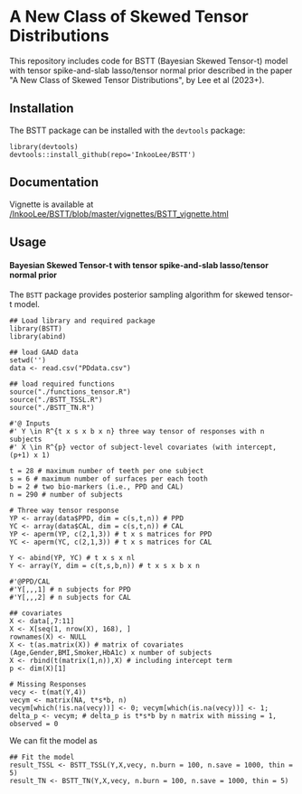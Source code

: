 # A New Class of Skewed Tensor Distributions

This repository includes code for BSTT (Bayesian Skewed Tensor-t) model with tensor spike-and-slab lasso/tensor normal prior described in the paper "A New Class of Skewed Tensor Distributions", by Lee et al (2023+).

## Installation

The BSTT package can be installed with the `devtools` package:
  
  ```{r, eval = FALSE}
library(devtools) 
devtools::install_github(repo='InkooLee/BSTT')
```
## Documentation

Vignette is available at [/InkooLee/BSTT/blob/master/vignettes/BSTT_vignette.html](http://htmlpreview.github.io/?https://github.com/InkooLee/BSTT/blob/master/vignettes/BSTT_vignette.html)

## Usage

#### Bayesian Skewed Tensor-t with tensor spike-and-slab lasso/tensor normal prior

The `BSTT` package provides posterior sampling algorithm for skewed tensor-t model. 

  
  ```{r, eval = FALSE}
## Load library and required package
library(BSTT)
library(abind)

## load GAAD data
setwd('')
data <- read.csv("PDdata.csv")

## load required functions
source("./functions_tensor.R")
source("./BSTT_TSSL.R")
source("./BSTT_TN.R")

#'@ Inputs
#' Y \in R^{t x s x b x n} three way tensor of responses with n subjects
#' X \in R^{p} vector of subject-level covariates (with intercept, (p+1) x 1)

t = 28 # maximum number of teeth per one subject
s = 6 # maximum number of surfaces per each tooth
b = 2 # two bio-markers (i.e., PPD and CAL)
n = 290 # number of subjects

# Three way tensor response
YP <- array(data$PPD, dim = c(s,t,n)) # PPD
YC <- array(data$CAL, dim = c(s,t,n)) # CAL
YP <- aperm(YP, c(2,1,3)) # t x s matrices for PPD
YC <- aperm(YC, c(2,1,3)) # t x s matrices for CAL

Y <- abind(YP, YC) # t x s x nl
Y <- array(Y, dim = c(t,s,b,n)) # t x s x b x n

#'@PPD/CAL
#'Y[,,,1] # n subjects for PPD
#'Y[,,,2] # n subjects for CAL

## covariates
X <- data[,7:11]
X <- X[seq(1, nrow(X), 168), ]
rownames(X) <- NULL
X <- t(as.matrix(X)) # matrix of covariates (Age,Gender,BMI,Smoker,HbA1c) x number of subjects
X <- rbind(t(matrix(1,n)),X) # including intercept term
p <- dim(X)[1]

# Missing Responses
vecy <- t(mat(Y,4))
vecym <- matrix(NA, t*s*b, n)
vecym[which(!is.na(vecy))] <- 0; vecym[which(is.na(vecy))] <- 1; delta_p <- vecym; # delta_p is t*s*b by n matrix with missing = 1, observed = 0
```

We can fit the model as 

```{r, eval = FALSE}
## Fit the model
result_TSSL <- BSTT_TSSL(Y,X,vecy, n.burn = 100, n.save = 1000, thin = 5)
result_TN <- BSTT_TN(Y,X,vecy, n.burn = 100, n.save = 1000, thin = 5)
```


